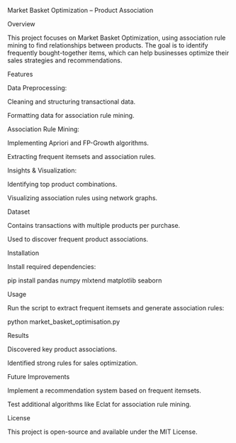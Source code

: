 Market Basket Optimization – Product Association

Overview

This project focuses on Market Basket Optimization, using association rule mining to find relationships between products. The goal is to identify frequently bought-together items, which can help businesses optimize their sales strategies and recommendations.

Features

Data Preprocessing:

Cleaning and structuring transactional data.

Formatting data for association rule mining.

Association Rule Mining:

Implementing Apriori and FP-Growth algorithms.

Extracting frequent itemsets and association rules.

Insights & Visualization:

Identifying top product combinations.

Visualizing association rules using network graphs.

Dataset

Contains transactions with multiple products per purchase.

Used to discover frequent product associations.

Installation

Install required dependencies:

pip install pandas numpy mlxtend matplotlib seaborn

Usage

Run the script to extract frequent itemsets and generate association rules:

python market_basket_optimisation.py

Results

Discovered key product associations.

Identified strong rules for sales optimization.

Future Improvements

Implement a recommendation system based on frequent itemsets.

Test additional algorithms like Eclat for association rule mining.

License

This project is open-source and available under the MIT License.

